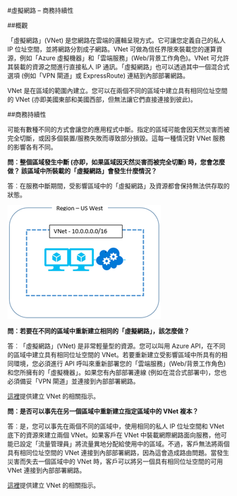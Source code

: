 <properties
	pageTitle="發生影響 Azure 虛擬網路的 Azure 服務中斷事件時該怎麼辦 | Microsoft Azure"
	description="了解發生影響 Azure 虛擬網路的 Azure 服務中斷事件時該怎麼辦"
	services="virtual-network"
	documentationCenter=""
	authors="NarayanAnnamalai"
	manager="jefco"
	editor=""/>

<tags
	ms.service="virtual-network"
	ms.workload="virtual-network"
	ms.tgt_pltfrm="na"
	ms.devlang="na"
	ms.topic="article"
	ms.date="05/16/2016"
	ms.author="narayan;aglick"/>

#虛擬網路 – 商務持續性

##概觀

「虛擬網路」(VNet) 是您網路在雲端的邏輯呈現方式。它可讓您定義自己的私人 IP 位址空間，並將網路分割成子網路。VNet 可做為信任界限來裝載您的運算資源，例如「Azure 虛擬機器」和「雲端服務」(Web/背景工作角色)。VNet 可允許其裝載的資源之間進行直接私人 IP 通訊。「虛擬網路」也可以透過其中一個混合式選項 (例如「VPN 閘道」或 ExpressRoute) 連結到內部部署網路。
 
VNet 是在區域的範圍內建立。您可以在兩個不同的區域中建立具有相同位址空間的 VNet (亦即美國東部和美國西部，但無法讓它們直接連接到彼此)。

##商務持續性

可能有數種不同的方式會讓您的應用程式中斷。指定的區域可能會因天然災害而被完全切斷，或因多個裝置/服務失敗而導致部分損毀。這每一種情況對 VNet 服務的影響各有不同。

**問︰整個區域發生中斷 (亦即，如果區域因天然災害而被完全切斷) 時，您會怎麼做？ 該區域中所裝載的「虛擬網路」會發生什麼情況？**

答︰在服務中斷期間，受影響區域中的「虛擬網路」及資源都會保持無法供存取的狀態。

![簡單的虛擬網路圖表](./media/virtual-network-disaster-recovery-guidance/vnet.png)

**問︰若要在不同的區域中重新建立相同的「虛擬網路」，該怎麼做？**

答︰「虛擬網路」(VNet) 是非常輕量型的資源。您可以叫用 Azure API，在不同的區域中建立具有相同位址空間的 VNet。若要重新建立受影響區域中所具有的相同環境，您必須進行 API 呼叫來重新部署您的「雲端服務」(Web/背景工作角色) 和您所擁有的「虛擬機器」。如果您有內部部署連線 (例如在混合式部署中)，您也必須備妥「VPN 閘道」並連接到內部部署網路。

[這裡](./virtual-networks-create-vnet-arm-pportal.md)提供建立 VNet 的相關指示。

**問︰是否可以事先在另一個區域中重新建立指定區域中的 VNet 複本？**

答︰是，您可以事先在兩個不同的區域中，使用相同的私人 IP 位址空間和 VNet 底下的資源來建立兩個 VNet。如果客戶在 VNet 中裝載網際網路面向服務，他可能已設定「流量管理員」將流量異地分配給使用中的區域。不過，客戶無法將兩個具有相同位址空間的 VNet 連接到內部部署網路，因為這會造成路由問題。當發生災害而失去一個區域中的 VNet 時，客戶可以將另一個具有相同位址空間的可用 VNet 連接到內部部署網路。

[這裡](./virtual-networks-create-vnet-arm-pportal.md)提供建立 VNet 的相關指示。

<!---HONumber=AcomDC_0601_2016-->
